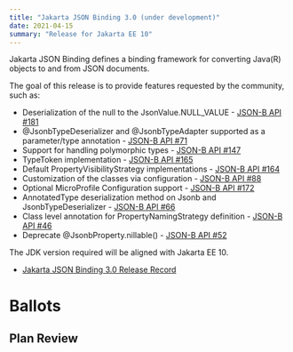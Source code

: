 ```yaml
---
title: "Jakarta JSON Binding 3.0 (under development)"
date: 2021-04-15
summary: "Release for Jakarta EE 10"
---
```

Jakarta JSON Binding defines a binding framework for converting Java(R) objects to and from JSON documents.

The goal of this release is to provide features requested by the community, such as:

* Deserialization of the null to the JsonValue.NULL_VALUE - [JSON-B API #181](https://github.com/eclipse-ee4j/jsonb-api/issues/181)
* @JsonbTypeDeserializer and @JsonbTypeAdapter supported as a parameter/type annotation - [JSON-B API #71](https://github.com/eclipse-ee4j/jsonb-api/issues/71)
* Support for handling polymorphic types - [JSON-B API #147](https://github.com/eclipse-ee4j/jsonb-api/issues/147)
* TypeToken implementation - [JSON-B API #165](https://github.com/eclipse-ee4j/jsonb-api/issues/165)
* Default PropertyVisibilityStrategy implementations - [JSON-B API #164](https://github.com/eclipse-ee4j/jsonb-api/issues/164)
* Customization of the classes via configuration - [JSON-B API #88](https://github.com/eclipse-ee4j/jsonb-api/issues/88)
* Optional MicroProfile Configuration support - [JSON-B API #172](https://github.com/eclipse-ee4j/jsonb-api/issues/172)
* AnnotatedType deserialization method on Jsonb and JsonbTypeDeserializer - [JSON-B API #66](https://github.com/eclipse-ee4j/jsonb-api/issues/66)
* Class level annotation for PropertyNamingStrategy definition - [JSON-B API #46](https://github.com/eclipse-ee4j/jsonb-api/issues/46)
* Deprecate @JsonbProperty.nillable() - [JSON-B API #52](https://github.com/eclipse-ee4j/jsonb-api/issues/52)

The JDK version required will be aligned with Jakarta EE 10.

* [Jakarta JSON Binding 3.0 Release Record](https://projects.eclipse.org/projects/ee4j.jsonb/releases/3.0.0)

# Ballots

## Plan Review
<!--
The Specification Committee Ballot concluded successfully on 2021-xx-xx with the following results.

| Representative                                 | Representative for: | Vote |
|------------------------------------------------|---------------------|------|
| Kenji Kazumura                                 | Fujitsu             |      |
| Dan Bandera, Kevin Sutter                      | IBM                 |      |
| Ed Bratt, Dmitry Kornilov                      | Oracle              |      |
| Andrew Pielage, Matt Gill                      | Payara              |      |
| Scott Stark, Mark Little                       | Red Hat             |      |
| David Blevins, Jean-Louis Monteiro             | Tomitribe           |      |
| Ivar Grimstad                                  | EE4J PMC            |      |
| Marcelo Ancelmo, Martijn Verburg               | Participant Members |      |
| Werner Keil                                    | Committer Members   |      |
| Scott (Congquan) Wang                          | Enterprise Members  |      |
|                                                | Total               |      |

The ballot was run in the [jakarta.ee-spec mailing list]()
-->